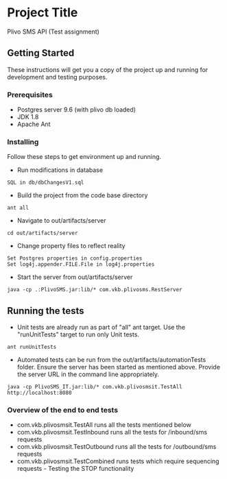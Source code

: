 # Project Title
Plivo SMS API (Test assignment)

## Getting Started
These instructions will get you a copy of the project up and running for development and testing purposes.

### Prerequisites
* Postgres server 9.6 (with plivo db loaded)
* JDK 1.8
* Apache Ant

### Installing
Follow these steps to get environment up and running.
* Run modifications in database
```
SQL in db/dbChangesV1.sql
```
* Build the project from the code base directory
```
ant all
```
* Navigate to out/artifacts/server
```
cd out/artifacts/server
```
* Change property files to reflect reality
```
Set Postgres properties in config.properties
Set log4j.appender.FILE.File in log4j.properties
```
* Start the server from out/artifacts/server
```
java -cp .:PlivoSMS.jar:lib/* com.vkb.plivosms.RestServer
```

## Running the tests
* Unit tests are already run as part of "all" ant target. Use the "runUnitTests" target to run only Unit tests.
```
ant runUnitTests
```

* Automated tests can be run from the out/artifacts/automationTests folder. Ensure the server has been started as mentioned above. Provide the server URL in the command line appropriately.
```
java -cp PlivoSMS_IT.jar:lib/* com.vkb.plivosmsit.TestAll http://localhost:8080
```

### Overview of the end to end tests
* com.vkb.plivosmsit.TestAll runs all the tests mentioned below 
* com.vkb.plivosmsit.TestInbound runs all the tests for /inbound/sms requests
* com.vkb.plivosmsit.TestOutbound runs all the tests for /outbound/sms requests
* com.vkb.plivosmsit.TestCombined runs tests which require sequencing requests - Testing the STOP functionality